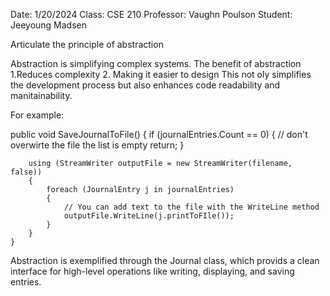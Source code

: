 Date: 1/20/2024
Class: CSE 210
Professor: Vaughn Poulson
Student: Jeeyoung Madsen

Articulate the principle of abstraction

Abstraction is simplifying complex systems.
The benefit of abstraction 1.Reduces complexity
                            2. Making it easier to design
This not oly simplifies the development process but also enhances code readability
and manitainability.

For example:

public void SaveJournalToFile()
    {
        if (journalEntries.Count == 0)
        {
            // don't overwirte the file the list is empty
            return;
        }

       
        using (StreamWriter outputFile = new StreamWriter(filename, false))
        {
            foreach (JournalEntry j in journalEntries)
            {
                // You can add text to the file with the WriteLine method
                outputFile.WriteLine(j.printToFIle());
            }
        }
    }

Abstraction is exemplified through the Journal class, which provids a clean interface 
for high-level operations like writing, displaying, and saving entries.



